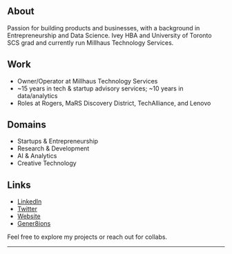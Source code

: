 ## About
Passion for building products and businesses, with a background in Entrepreneurship and Data Science. Ivey HBA and University of Toronto SCS grad and currently run Millhaus Technology Services.

## Work
- Owner/Operator at Millhaus Technology Services
- ~15 years in tech & startup advisory services; ~10 years in data/analytics
- Roles at Rogers, MaRS Discovery District, TechAlliance, and Lenovo

## Domains
- Startups & Entrepreneurship
- Research & Development
- AI & Analytics
- Creative Technology

## Links
- [LinkedIn ](https://linkedin.com/in/alecjmiller)
- [Twitter ](https://x.com/gener8ive)
- [Website ](https://www.mgd1984.ca)
- [Gener8ions](https://next-gener8ions.vercel.app)

Feel free to explore my projects or reach out for collabs.

---


